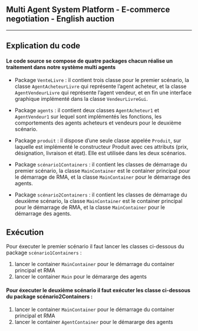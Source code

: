 ## Multi Agent System Platform - E-commerce negotiation -  English auction
***
## Explication du code 
 #### Le code source se compose de quatre packages chacun réalise un traitement dans notre système multi agents

*	Package `VenteLivre` : ìl contient trois classe pour le premier scénario, la classe `AgentAcheteurLivre` 
    qui représente l’agent acheteur, et la classe `AgentVendeurLivre` qui représente l’agent vendeur, et en fin 
    une interface graphique implémenté dans la classe `VendeurLivreGui`.
    
*	Package `agents` : il contient deux classes `AgentAcheteur1` et `AgentVendeur1` sur lequel sont implémentés 
    les fonctions, les comportements des agents acheteurs et vendeurs pour le deuxième scénario.   
    
*	Package `produit` : il dispose d’une seule classe appelée `Produit`, sur laquelle est implémenté le constructeur
    Produit avec ces attributs (prix, désignation, livraison et état). Elle est utilisée dans les deux scénarios.
    
*	Package `scénario1Containers` : il contient les classes de démarrage du premier scénario, la classe `MainContainer` 
    est le container principal pour le démarrage de RMA, et la classe `MainContainer` pour le démarrage des agents.
    
*	Package `scénario2Containers` : il contient les classes de démarrage du deuxième scénario, la classe `MainContainer` 
    est le container principal pour le démarrage de RMA, et la classe `MainContainer` pour le démarrage des agents.
  
  
  
## Exécution   
  Pour éxecuter le premier scénario il faut lancer les classes ci-dessous du package `scénario1Containers`  :

  1. lancer le container `MainContainer` pour le démarrage du container principal et RMA
  2. lancer le container `Main` pour le démararge des agents 

  #### Pour éxecuter le deuxième scénario il faut exécuter les classe ci-dessous du package scénario2Containers :
  1. lancer le container `MainContainer` pour le démarrage du container principal et RMA
  2. lancer le container `AgentContainer` pour le démararge des agents
